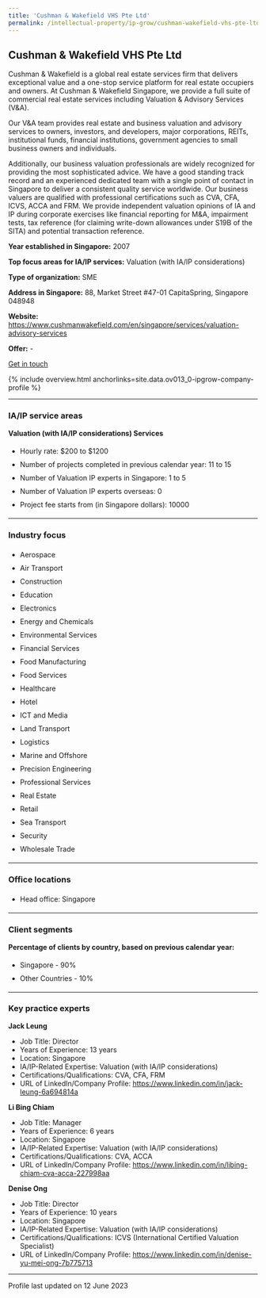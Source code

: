 ```yaml
---
title: 'Cushman & Wakefield VHS Pte Ltd'
permalink: /intellectual-property/ip-grow/cushman-wakefield-vhs-pte-ltd/
---
```


## Cushman & Wakefield VHS Pte Ltd

Cushman & Wakefield is a global real estate services firm that delivers exceptional value and a one-stop service platform for real estate occupiers and owners. At Cushman & Wakefield Singapore, we provide a full suite of commercial real estate services including Valuation & Advisory Services (V&A). 

Our V&A team provides real estate and business valuation and advisory services to owners, investors, and developers, major corporations, REITs, institutional funds, financial institutions, government agencies to small business owners and individuals.   

Additionally, our business valuation professionals are widely recognized for providing the most sophisticated advice. We have a good standing track record and an experienced dedicated team with a single point of contact in Singapore to deliver a consistent quality service worldwide. Our business valuers are qualified with professional certifications such as CVA, CFA, ICVS, ACCA and FRM. We provide independent valuation opinions of IA and IP during corporate exercises like financial reporting for M&A, impairment tests, tax reference (for claiming write-down allowances under S19B of the SITA) and potential transaction reference.

<b>Year established in Singapore:</b> 2007

<b>Top focus areas for IA/IP services:</b> Valuation (with IA/IP considerations)

<b>Type of organization:</b> SME

<b>Address in Singapore:</b> 88, Market Street #47-01 CapitaSpring, Singapore 048948

<b>Website:</b> <a href='https://www.cushmanwakefield.com/en/singapore/services/valuation-advisory-services'>https://www.cushmanwakefield.com/en/singapore/services/valuation-advisory-services</a>

<b>Offer:</b> -

<a class='btn' href='https://form.gov.sg/642242cfb69f640012f5b8c5' target='_blank' rel='noopener'>Get in touch</a>

{% include overview.html anchorlinks=site.data.ov013_0-ipgrow-company-profile %}

---
<a name='ip-related-service-areas'></a>
### IA/IP service areas

**Valuation (with IA/IP considerations) Services**

<ul>
<li style='line-height: 27px; margin: 0px 0px !important'>Hourly rate:  $200 to $1200</li>
<li style='line-height: 27px; margin: 0px 0px !important'>Number of projects completed in previous calendar year: 11 to 15</li>
<li style='line-height: 27px; margin: 0px 0px !important'>Number of Valuation IP experts in Singapore: 1 to 5</li>
<li style='line-height: 27px; margin: 0px 0px !important'>Number of Valuation IP experts overseas: 0</li>
<li style='line-height: 27px; margin: 0px 0px !important'>Project fee starts from (in Singapore dollars):  10000</li>
</ul>

---
<a name='industry-focus'></a>
### Industry focus

<ul><li style='line-height: 27px; margin: 0px 0px !important'> Aerospace</li><li style='line-height: 27px; margin: 0px 0px !important'>Air Transport</li><li style='line-height: 27px; margin: 0px 0px !important'>Construction</li><li style='line-height: 27px; margin: 0px 0px !important'>Education</li><li style='line-height: 27px; margin: 0px 0px !important'>Electronics</li><li style='line-height: 27px; margin: 0px 0px !important'>Energy and Chemicals</li><li style='line-height: 27px; margin: 0px 0px !important'>Environmental Services</li><li style='line-height: 27px; margin: 0px 0px !important'>Financial Services</li><li style='line-height: 27px; margin: 0px 0px !important'>Food Manufacturing</li><li style='line-height: 27px; margin: 0px 0px !important'>Food Services</li><li style='line-height: 27px; margin: 0px 0px !important'>Healthcare</li><li style='line-height: 27px; margin: 0px 0px !important'>Hotel</li><li style='line-height: 27px; margin: 0px 0px !important'>ICT and Media</li><li style='line-height: 27px; margin: 0px 0px !important'>Land Transport</li><li style='line-height: 27px; margin: 0px 0px !important'>Logistics</li><li style='line-height: 27px; margin: 0px 0px !important'>Marine and Offshore</li><li style='line-height: 27px; margin: 0px 0px !important'>Precision Engineering</li><li style='line-height: 27px; margin: 0px 0px !important'>Professional Services</li><li style='line-height: 27px; margin: 0px 0px !important'>Real Estate</li><li style='line-height: 27px; margin: 0px 0px !important'>Retail</li><li style='line-height: 27px; margin: 0px 0px !important'>Sea Transport</li><li style='line-height: 27px; margin: 0px 0px !important'>Security</li><li style='line-height: 27px; margin: 0px 0px !important'>Wholesale Trade</li></ul>

---
<a name='office-locations'></a>
### Office locations

<ul><li style='line-height: 27px; margin: 0px 0px !important'> Head office: Singapore</li></ul>

---
<a name='client-segments'></a>
### Client segments

**Percentage of clients by country, based on previous calendar year:**

<ul><li style='line-height: 27px; margin: 0px 0px !important'> Singapore - 90%	</li><li style='line-height: 27px; margin: 0px 0px !important'>Other Countries - 10%</li></ul>

---
<a name='key-practice-experts'></a>
### Key practice experts

**Jack Leung**

- Job Title: Director
- Years of Experience: 13 years
- Location: Singapore
- IA/IP-Related Expertise: Valuation (with IA/IP considerations)
- Certifications/Qualifications: CVA, CFA, FRM  
- URL of LinkedIn/Company Profile: <a href="https://www.linkedin.com/in/jack-leung-6a694814a" target="_blank" rel="noopener">https://www.linkedin.com/in/jack-leung-6a694814a</a>

**Li Bing Chiam**

- Job Title: Manager
- Years of Experience: 6 years
- Location: Singapore
- IA/IP-Related Expertise: Valuation (with IA/IP considerations)
- Certifications/Qualifications: CVA, ACCA
- URL of LinkedIn/Company Profile: <a href="https://www.linkedin.com/in/libing-chiam-cva-acca-227998aa" target="_blank" rel="noopener">https://www.linkedin.com/in/libing-chiam-cva-acca-227998aa</a>

**Denise Ong**

- Job Title: Director
- Years of Experience: 10 years
- Location: Singapore
- IA/IP-Related Expertise: Valuation (with IA/IP considerations)
- Certifications/Qualifications: ICVS (International Certified Valuation Specialist)
- URL of LinkedIn/Company Profile: <a href="https://www.linkedin.com/in/denise-yu-mei-ong-7b775713" target="_blank" rel="noopener">https://www.linkedin.com/in/denise-yu-mei-ong-7b775713</a>

---
Profile last updated on 12 June 2023
